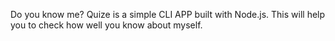 Do you know me? Quize is a simple CLI APP built with Node.js.
This will help you to check how well you know about myself.
